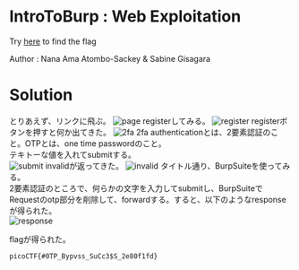 # IntroToBurp : Web Exploitation

Try [here](http://titan.picoctf.net:52444/) to find the flag

Author : Nana Ama Atombo-Sackey & Sabine Gisagara

# Solution

とりあえず、リンクに飛ぶ。
![page](image/image1.png)
registerしてみる。
![register](image/image2.png)
registerボタンを押すと何か出てきた。
![2fa](image/image3.png)
2fa authenticationとは、2要素認証のこと。OTPとは、one time passwordのこと。  
テキトーな値を入れてsubmitする。  
![submit](image/image4.png)
invalidが返ってきた。
![invalid](image/image5.png)
タイトル通り、BurpSuiteを使ってみる。  
2要素認証のところで、何らかの文字を入力してsubmitし、BurpSuiteでRequestのotp部分を削除して、forwardする。すると、以下のようなresponseが得られた。  
![response](image/image6.png)

flagが得られた。

`picoCTF{#0TP_Bypvss_SuCc3$S_2e80f1fd}`
